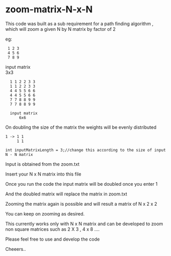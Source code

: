 # zoom-matrix-N-x-N
This code was built as a sub requirement for a path finding algorithm , which will zoom a given N by N matrix by factor of 2

eg:

     1 2 3
     4 5 6 
     7 8 9
    
 input matrix 	        	
      3x3				
					    
			                
      1 1 2 2 3 3			       		  
      1 1 2 2 3 3
      4 4 5 5 6 6 
      4 4 5 5 6 6
      7 7 8 8 9 9
      7 7 8 8 9 9
	
      input matrix
          6x6	
	  
	  
On doubling the size of the matrix the weights will be evenly distributed

	1 -> 1 1
	     1 1
		 
	int inputMatrixLength = 3;//change this according to the size of input N - N matrix

Input is obtained from the zoom.txt

Insert your N x N matrix into this file

Once you run the code the input matrix will be doubled once you enter 1

And the doubled matrix will replace the matrix in zoom.txt 

Zooming the matrix again is possible and will result a matrix of N x 2 x 2

You can keep on zooming as desired.

This currently works only with N x N matrix and can be developed to zoom non square matrices such as 2 X 3 , 4 x 8 ....

Please feel free to use and develop the code

Cheeers..
